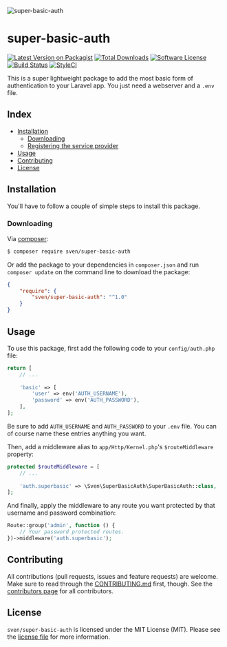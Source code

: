 ![super-basic-auth](:hero)

# super-basic-auth

[![Latest Version on Packagist][ico-version]][link-packagist]
[![Total Downloads][ico-downloads]][link-downloads]
[![Software License][ico-license]](LICENSE.md)
[![Build Status][ico-circleci]][link-circleci]
[![StyleCI][ico-styleci]][link-styleci]

This is a super lightweight package to add the most basic form of authentication
to your Laravel app. You just need a webserver and a `.env` file.

## Index
- [Installation](#installation)
  - [Downloading](#downloading)
  - [Registering the service provider](#registering-the-service-provider)
- [Usage](#usage)
- [Contributing](#contributing)
- [License](#license)

## Installation
You'll have to follow a couple of simple steps to install this package.

### Downloading
Via [composer](http://getcomposer.org):

```bash
$ composer require sven/super-basic-auth
```

Or add the package to your dependencies in `composer.json` and run
`composer update` on the command line to download the package:

```json
{
    "require": {
        "sven/super-basic-auth": "^1.0"
    }
}
```

## Usage
To use this package, first add the following code to your `config/auth.php` file:

```php
return [
    // ...
    
    'basic' => [
        'user' => env('AUTH_USERNAME'),
        'password' => env('AUTH_PASSWORD'),
    ],
];
```

Be sure to add `AUTH_USERNAME` and `AUTH_PASSWORD` to your `.env` file. You can of course
name these entries anything you want.

Then, add a middleware alias to `app/Http/Kernel.php`'s `$routeMiddleware` property:

```php
protected $routeMiddleware = [
    // ...
    
    'auth.superbasic' => \Sven\SuperBasicAuth\SuperBasicAuth::class,
];
```

And finally, apply the middleware to any route you want protected by that username and
password combination:

```php
Route::group('admin', function () {
    // Your password protected routes.
})->middleware('auth.superbasic');
``` 

## Contributing
All contributions (pull requests, issues and feature requests) are
welcome. Make sure to read through the [CONTRIBUTING.md](CONTRIBUTING.md) first,
though. See the [contributors page](../../graphs/contributors) for all contributors.

## License
`sven/super-basic-auth` is licensed under the MIT License (MIT). Please see the
[license file](LICENSE.md) for more information.

[ico-version]: https://img.shields.io/packagist/v/sven/super-basic-auth.svg?style=flat-square
[ico-license]: https://img.shields.io/badge/license-MIT-green.svg?style=flat-square
[ico-downloads]: https://img.shields.io/packagist/dt/sven/super-basic-auth.svg?style=flat-square
[ico-circleci]: https://img.shields.io/circleci/project/github/svenluijten/super-basic-auth.svg?style=flat-square
[ico-styleci]: https://styleci.io/repos/:styleci/shield

[link-packagist]: https://packagist.org/packages/sven/super-basic-auth
[link-downloads]: https://packagist.org/packages/sven/super-basic-auth
[link-circleci]: https://circleci.com/gh/svenluijten/super-basic-auth
[link-styleci]: https://styleci.io/repos/:styleci
